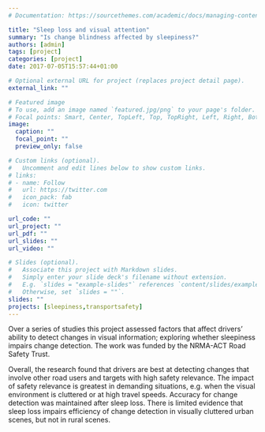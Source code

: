```yaml
---
# Documentation: https://sourcethemes.com/academic/docs/managing-content/

title: "Sleep loss and visual attention"
summary: "Is change blindness affected by sleepiness?"
authors: [admin]
tags: [project]
categories: [project]
date: 2017-07-05T15:57:44+01:00

# Optional external URL for project (replaces project detail page).
external_link: ""

# Featured image
# To use, add an image named `featured.jpg/png` to your page's folder.
# Focal points: Smart, Center, TopLeft, Top, TopRight, Left, Right, BottomLeft, Bottom, BottomRight.
image:
  caption: ""
  focal_point: ""
  preview_only: false

# Custom links (optional).
#   Uncomment and edit lines below to show custom links.
# links:
# - name: Follow
#   url: https://twitter.com
#   icon_pack: fab
#   icon: twitter

url_code: ""
url_project: ""
url_pdf: ""
url_slides: ""
url_video: ""

# Slides (optional).
#   Associate this project with Markdown slides.
#   Simply enter your slide deck's filename without extension.
#   E.g. `slides = "example-slides"` references `content/slides/example-slides.md`.
#   Otherwise, set `slides = ""`.
slides: ""
projects: [sleepiness,transportsafety]
---
```

Over a series of studies this project assessed factors that affect drivers’ ability to detect changes in visual information; exploring whether sleepiness impairs change detection. The work was funded by the NRMA-ACT Road Safety Trust. 

Overall, the research found that drivers are best at detecting changes that involve other road users and targets with high safety relevance. The impact of safety relevance is greatest in demanding situations, e.g. when the visual environment is cluttered or at high travel speeds. Accuracy for change detection was maintained after sleep loss. There is limited evidence that sleep loss impairs efficiency of change detection in visually cluttered urban scenes, but not in rural scenes. 



